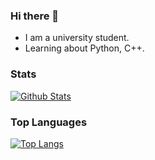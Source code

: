 ### Hi there 👋

<!--
**stillsteven/stillsteven** is a ✨ _special_ ✨ repository because its `README.md` (this file) appears on your GitHub profile.

Here are some ideas to get you started:

- 🔭 I’m currently working on ...
- 🌱 I’m currently learning ...
- 👯 I’m looking to collaborate on ...
- 🤔 I’m looking for help with ...
- 💬 Ask me about ...
- 📫 How to reach me: ...
- 😄 Pronouns: ...
- ⚡ Fun fact: ...
-->

- I am a university student.
- Learning about Python, C++.

### Stats

[![Github Stats](https://github-readme-stats.vercel.app/api?username=stillsteven&include_all_commits=true&show_icons=true)](https://github.com/anuraghazra/github-readme-stats)

### Top Languages

[![Top Langs](https://github-readme-stats.vercel.app/api/top-langs/?username=stillsteven)](https://github.com/anuraghazra/github-readme-stats)


